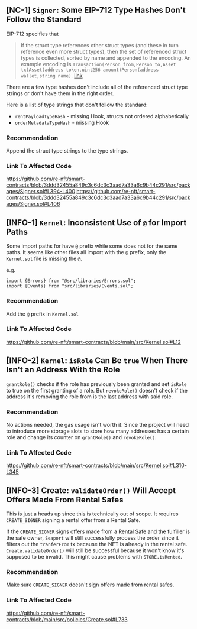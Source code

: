 ## [NC-1] `Signer`: Some EIP-712 Type Hashes Don't Follow the Standard

EIP-712 specifies that 

> If the struct type references other struct types (and these in turn reference even more struct types), then the set of referenced struct types is collected, sorted by name and appended to the encoding. An example encoding is `Transaction(Person from,Person to,Asset tx)Asset(address token,uint256 amount)Person(address wallet,string name)`. [link](https://eips.ethereum.org/EIPS/eip-712#definition-of-encodetype)

There are a few type hashes don't include all of the referenced struct type strings or don't have them in the right order.

Here is a list of type strings that don't follow the standard:
- `rentPayloadTypeHash` - missing Hook, structs not ordered alphabetically
- `orderMetadataTypeHash` - missing Hook

### Recommendation

Append the struct type strings to the type strings.

### Link To Affected Code

https://github.com/re-nft/smart-contracts/blob/3ddd32455a849c3c6dc3c3aad7a33a6c9b44c291/src/packages/Signer.sol#L394-L400
https://github.com/re-nft/smart-contracts/blob/3ddd32455a849c3c6dc3c3aad7a33a6c9b44c291/src/packages/Signer.sol#L406

## [INFO-1] `Kernel`: Inconsistent Use of `@` for Import Paths

Some import paths for have `@` prefix while some does not for the same paths. It seems like other files all import with the `@` prefix, only the `Kernel.sol` file is missing the `@`.

e.g. 

```
import {Errors} from "@src/libraries/Errors.sol";
import {Events} from "src/libraries/Events.sol";
```

### Recommendation

Add the `@` prefix in `Kernel.sol`

### Link To Affected Code

https://github.com/re-nft/smart-contracts/blob/main/src/Kernel.sol#L12

## [INFO-2] `Kernel`: `isRole` Can Be `true` When There Isn't an Address With the Role

`grantRole()` checks if the role has previously been granted and set `isRole` to true on the first granting of a role. But `revokeRole()` doesn't check if the address it's removing the role from is the last address with said role.

### Recommendation

No actions needed, the gas usage isn't worth it. Since the project will need to introduce more storage slots to store how many addresses has a certain role and change its counter on `grantRole()` and `revokeRole()`.

### Link To Affected Code

https://github.com/re-nft/smart-contracts/blob/main/src/Kernel.sol#L310-L345

## [INFO-3] Create: `validateOrder()` Will Accept Offers Made From Rental Safes

This is just a heads up since this is technically out of scope. It requires `CREATE_SIGNER` signing a rental offer from a Rental Safe. 

If the `CREATE_SIGNER` signs offers made from a Rental Safe and the fulfiller is the safe owner, `Seaport` will still successfully process the order since it filters out the `tranferFrom` tx because the NFT is already in the rental safe. `Create.validateOrder()` will still be successful because it won't know it's supposed to be invalid. This might cause problems with `STORE.isRented`.

### Recommendation

Make sure `CREATE_SIGNER` doesn't sign offers made from rental safes.

### Link To Affected Code

https://github.com/re-nft/smart-contracts/blob/main/src/policies/Create.sol#L733
